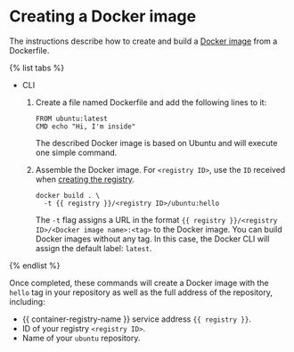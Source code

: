 # Creating a Docker image

The instructions describe how to create and build a [Docker image](../../concepts/docker-image.md) from a Dockerfile.

{% list tabs %}

- CLI

   1. Create a file named Dockerfile and add the following lines to it:

      ```
      FROM ubuntu:latest
      CMD echo "Hi, I'm inside"
      ```

      The described Docker image is based on Ubuntu and will execute one simple command.

   1. Assemble the Docker image. For `<registry ID>`, use the `ID` received when [creating the registry](../registry/registry-create.md).

      ```
      docker build . \
        -t {{ registry }}/<registry ID>/ubuntu:hello
      ```

      The `-t` flag assigns a URL in the format `{{ registry }}/<registry ID>/<Docker image name>:<tag>` to the Docker image. You can build Docker images without any tag. In this case, the Docker CLI will assign the default label: `latest`.

{% endlist %}

Once completed, these commands will create a Docker image with the `hello` tag in your repository as well as the full address of the repository, including:
* {{ container-registry-name }} service address `{{ registry }}`.
* ID of your registry `<registry ID>`.
* Name of your `ubuntu` repository.